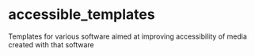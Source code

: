 # accessible_templates
Templates for various software aimed at improving accessibility of media created with that software
